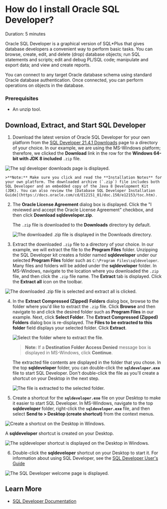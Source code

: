 # How do I install Oracle SQL Developer?
Duration: 5 minutes

Oracle SQL Developer is a graphical version of SQL*Plus that gives database developers a convenient way to perform basic tasks. You can browse, create, edit, and delete (drop) database objects; run SQL statements and scripts; edit and debug PL/SQL code; manipulate and export data; and view and create reports.

You can connect to any target Oracle database schema using standard Oracle database authentication. Once connected, you can perform operations on objects in the database.

### Prerequisites
* An unzip tool.

## Download, Extract, and Start SQL Developer

1. Download the latest version of Oracle SQL Developer for your own platform from the [SQL Developer 21.4.1 Downloads](https://www.oracle.com/tools/downloads/sqldev-downloads-2141.html) page to a directory of your choice. In our example, we are using the MS-Windows platform; therefore, we clicked the **Download** link in the row for the **Windows 64-bit with JDK 8 included** `.zip` file.

  ![The sql developer downloads page is displayed.](./images/sql-developer-downloads.png " ")

    >**Note:** Make sure you click and read the **Installation Notes** for your own platform. The downloaded archive (`.zip`) file includes both SQL Developer and an embedded copy of the Java 8 Development Kit (JDK). You can also review the [Database SQL Developer Installation Guide](https://docs.oracle.com/cd/E12151_01/doc.150/e12153/toc.htm).

2. The **Oracle License Agreement** dialog box is displayed. Click the "I reviewed and accept the Oracle License Agreement" checkbox, and then click **Download sqldeveloper.zip**.

    The `.zip` file is downloaded to the **Downloads** directory by default.

    ![The downloaded .zip file is displayed in the Downloads directory.](./images/downloaded-zip.png " ")

3. Extract the downloaded `.zip` file to a directory of your choice. In our example, we will extract the file to the **Program Files** folder. Unzipping the SQL Developer kit creates a folder named **sqldeveloper** under our selected **Program Files** folder such as `C:\Program Files\sqldeveloper`. Many files and folders will be added under the **sqldeveloper** folder. In MS-Windows, navigate to the location where you downloaded the `.zip` file, and then click the `.zip` file name. The **Extract** tab is displayed. Click the **Extract all** icon on the toolbar.   

  ![The downloaded .zip file is selected and extract all is clicked.](./images/extract-all.png " ")  

4. In the **Extract Compressed (Zipped) Folders** dialog box, browse to the folder where you'd like to extract the `.zip` file. Click **Browse** and then navigate to and click the desired folder such as **Program Files** in our example. Next, click **Select Folder**. The **Extract Compressed (Zipped) Folders** dialog box is re-displayed. The **Files to be extracted to this folder** field displays your selected folder. Click **Extract**.

    ![Select the folder where to extract the file.](./images/extract.png " ")  

    > **Note:** If a **Destination Folder Access Denied** message box is displayed in MS-Windows, click **Continue**.

    The extracted file contents are displayed in the folder that you chose. In the top **sqldeveloper** folder, you can double-click the **`sqldeveloper.exe`** file to start SQL Developer. Don't double-click the file as you'll create a shortcut on your Desktop in the next step.

    ![The file is extracted to the selected folder.](./images/file-extracted.png " ")  

5.  Create a shortcut for the **`sqldeveloper.exe`** file on your Desktop to make it easier to start SQL Developer. In MS-Windows, navigate to the top **sqldeveloper** folder, right-click the **`sqldeveloper.exe`** file, and then select **Send to > Desktop (create shortcut)** from the context menus.

  ![Create a shortcut on the Desktop in Windows.](./images/create-shortcut.png " ")  

  A **sqldeveloper** shortcut is created on your Desktop.

  ![The sqldeveloper shortcut is displayed on the Desktop in Windows.](./images/shortcut-displayed.png " ")  

6. Double-click the **sqldeveloper** shortcut on your Desktop to start it. For information about using SQL Developer, see the [SQL Developer User's Guide](https://docs.oracle.com/cd/E12151_01/doc.150/e12152/toc.htm)

  ![The SQL Developer welcome page is displayed.](./images/sqldeveloper-welcome.png " ")

## Learn More

* [SQL Developer Documentation](https://docs.oracle.com/cd/E12151_01/index.htm)
